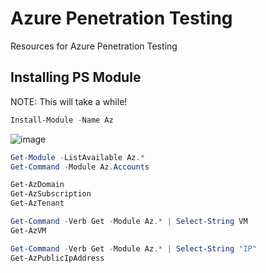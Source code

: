 # Azure Penetration Testing
Resources for Azure Penetration Testing

## Installing PS Module
NOTE: This will take a while!

```powershell
Install-Module -Name Az
```

![image](https://user-images.githubusercontent.com/65491437/155021256-035c30a7-02b1-406f-a133-1b3b09e35c6f.png)

```powershell
Get-Module -ListAvailable Az.*
Get-Command -Module Az.Accounts
```
```powershell
Get-AzDomain
Get-AzSubscription
Get-AzTenant
```
```powershell
Get-Command -Verb Get -Module Az.* | Select-String VM
Get-AzVM
```
```powershell
Get-Command -Verb Get -Module Az.* | Select-String "IP"
Get-AzPublicIpAddress
```
